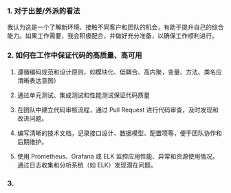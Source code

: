 ### 1. 对于出差/外派的看法

我认为这是一个了解新环境、接触不同客户和团队的机会，有助于提升自己的综合能力。如果工作需要，我会积极配合，并做好充分准备，以确保工作顺利进行。

### 2. 如何在工作中保证代码的高质量、高可用

1. 遵循编码规范和设计原则，如模块化、低耦合、高内聚，变量、方法、类名应清晰表达意图）

2. 通过单元测试、集成测试和性能测试保证代码质量

3. 在团队中建立代码审核流程，通过 Pull Request 进行代码审查，及时发现和改进问题。

4. 编写清晰的技术文档，记录接口设计、数据模型、配置项等，便于团队协作和后期维护。

5. 使用 Prometheus、Grafana 或 ELK 监控应用性能、异常和资源使用情况。通过日志收集和分析系统（如 ELK）发现潜在问题。

### 3.


